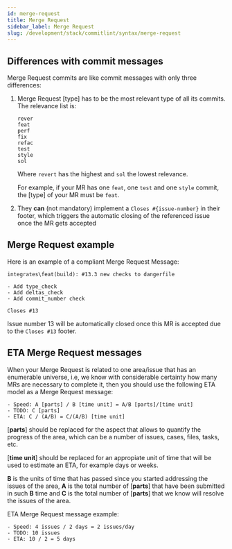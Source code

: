 ```yaml
---
id: merge-request
title: Merge Request
sidebar_label: Merge Request
slug: /development/stack/commitlint/syntax/merge-request
---
```


## Differences with commit messages

Merge Request commits
are like commit messages
with only three differences:

1. Merge Request [type]
   has to be the most relevant type
   of all its commits.
   The relevance list is:

    ```markup
    rever
    feat
    perf
    fix
    refac
    test
    style
    sol
    ```

    Where `revert`
    has the highest
    and `sol`
    the lowest relevance.

    For example,
    if your MR has one `feat`,
    one `test`
    and one `style` commit,
    the [type] of your MR
    must be `feat`.
1. They **can** (not mandatory) implement
    a `Closes #{issue-number}`
    in their footer,
    which triggers the automatic closing
    of the referenced issue
    once the MR gets accepted

## Merge Request example

Here is an example
of a compliant Merge Request Message:

```markup
integrates\feat(build): #13.3 new checks to dangerfile

- Add type_check
- Add deltas_check
- Add commit_number check

Closes #13
```

Issue number 13
will be automatically closed
once this MR is accepted
due to the `Closes #13` footer.

## ETA Merge Request messages

When your Merge Request
is related to one area/issue
that has an enumerable universe,
i.e,
we know with considerable certainty
how many MRs are necessary
to complete it,
then you should use
the following ETA model
as a Merge Request message:

```markup
- Speed: A [parts] / B [time unit] = A/B [parts]/[time unit]
- TODO: C [parts]
- ETA: C / (A/B) = C/(A/B) [time unit]
```

[**parts**] should be replaced for
the aspect that allows to
quantify the progress of the area,
which can be a number of issues,
cases, files, tasks, etc.

[**time unit**] should be replaced for
an appropiate unit of time
that will be used to estimate an ETA,
for example days or weeks.

**B** is the units of time that has passed
since you started addressing
the issues of the area,
**A** is the total number of [**parts**]
that have been submitted in such **B** time
and **C** is the total number of [**parts**]
that we know will resolve the issues of the area.

ETA Merge Request message example:

```markup
- Speed: 4 issues / 2 days = 2 issues/day
- TODO: 10 issues
- ETA: 10 / 2 = 5 days
```
